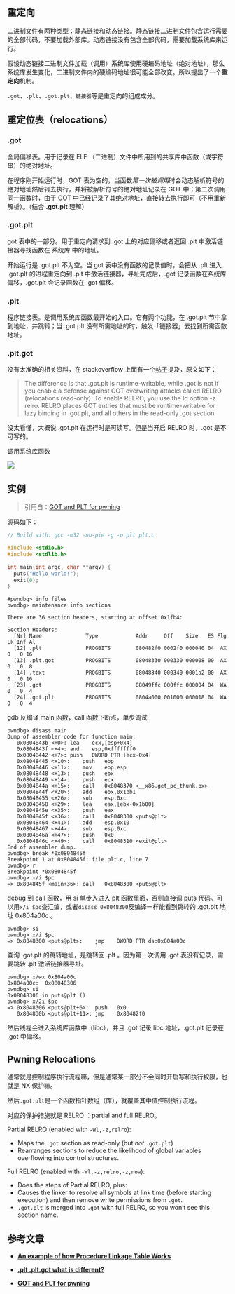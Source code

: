 ## 重定向

二进制文件有两种类型：静态链接和动态链接。静态链接二进制文件包含运行需要的全部代码，不要加载外部库。动态链接没有包含全部代码，需要加载系统库来运行。

假设动态链接二进制文件加载（调用）系统库使用硬编码地址（绝对地址），那么系统库发生变化，二进制文件内的硬编码地址很可能全部改变。所以提出了一个**重定向**机制。

``.got``、``.plt``、``.got.plt``、``链接器``等是重定向的组成成分。

## 重定位表（relocations）

### **.got**

全局偏移表。用于记录在 ELF （二进制）文件中所用到的共享库中函数（或字符串）的绝对地址。

在程序刚开始运行时，GOT 表为空的，当函数*第一次被调用*时会动态解析符号的绝对地址然后转去执行，并将被解析符号的绝对地址记录在 GOT 中；第二次调用同一函数时，由于 GOT 中已经记录了其绝对地址，直接转去执行即可（不用重新解析）。（结合 **.got.plt** 理解）

### **.got.plt**

got 表中的一部分。用于重定向请求到 .got 上的对应偏移或者返回 .plt 中激活链接器寻找函数在 系统库 中的地址。

开始运行是 .got.plt 不为空。当 got 表中没有函数的记录值时，会把从 .plt 进入 .got.plt 的进程重定向到 .plt 中激活链接器，寻址完成后，.got 记录函数在系统库偏移，.got.plt 会记录函数在 .got 偏移。

### .plt

程序链接表。是调用系统库函数最开始的入口。它有两个功能，在 .got.plt 节中拿到地址，并跳转；当 .got.plt 没有所需地址的时，触发「链接器」去找到所需函数地址。

### .plt.got

没有太准确的相关资料，在 stackoverflow 上面有一个[帖子](https://stackoverflow.com/questions/58076539/plt-plt-got-what-is-different)提及，原文如下：

> The difference is that .got.plt is runtime-writable, while .got is not if you enable a defense against GOT overwriting attacks called RELRO (relocations read-only). To enable RELRO, you use the ld option -z relro. RELRO places GOT entries that must be runtime-writable for lazy binding in .got.plt, and all others in the read-only .got section

没太看懂，大概说 .got.plt 在运行时是可读写。但是当开启 RELRO 时，.got 是不可写的。

调用系统库函数

![](https://mrskye.cn-gd.ufileos.com/img/2020-04-24-eCAUdO88GUhYXSRv.png)

## 实例

> 引用自：[GOT and PLT for pwning](https://systemoverlord.com/2017/03/19/got-and-plt-for-pwning.html)

源码如下：

```c
// Build with: gcc -m32 -no-pie -g -o plt plt.c

#include <stdio.h>
#include <stdlib.h>

int main(int argc, char **argv) {
  puts("Hello world!");
  exit(0);
}
```

```shell
#pwndbg> info files
pwndbg> maintenance info sections

There are 36 section headers, starting at offset 0x1fb4:

Section Headers:
  [Nr] Name              Type            Addr     Off    Size   ES Flg Lk Inf Al
  [12] .plt              PROGBITS        080482f0 0002f0 000040 04  AX  0   0 16
  [13] .plt.got          PROGBITS        08048330 000330 000008 00  AX  0   0  8
  [14] .text             PROGBITS        08048340 000340 0001a2 00  AX  0   0 16
  [23] .got              PROGBITS        08049ffc 000ffc 000004 04  WA  0   0  4
  [24] .got.plt          PROGBITS        0804a000 001000 000018 04  WA  0   0  4
```



gdb 反编译 main 函数，call 函数下断点，单步调试

```shell
pwndbg> disass main
Dump of assembler code for function main:
   0x0804843b <+0>:	lea    ecx,[esp+0x4]
   0x0804843f <+4>:	and    esp,0xfffffff0
   0x08048442 <+7>:	push   DWORD PTR [ecx-0x4]
   0x08048445 <+10>:	push   ebp
   0x08048446 <+11>:	mov    ebp,esp
   0x08048448 <+13>:	push   ebx
   0x08048449 <+14>:	push   ecx
   0x0804844a <+15>:	call   0x8048370 <__x86.get_pc_thunk.bx>
   0x0804844f <+20>:	add    ebx,0x1bb1
   0x08048455 <+26>:	sub    esp,0xc
   0x08048458 <+29>:	lea    eax,[ebx-0x1b00]
   0x0804845e <+35>:	push   eax
   0x0804845f <+36>:	call   0x8048300 <puts@plt>
   0x08048464 <+41>:	add    esp,0x10
   0x08048467 <+44>:	sub    esp,0xc
   0x0804846a <+47>:	push   0x0
   0x0804846c <+49>:	call   0x8048310 <exit@plt>
End of assembler dump.
pwndbg> break *0x0804845f
Breakpoint 1 at 0x804845f: file plt.c, line 7.
pwndbg> r
Breakpoint *0x0804845f
pwndbg> x/i $pc
=> 0x804845f <main+36>:	call   0x8048300 <puts@plt>
```

debug 到 call 函数，用 si 单步入进入 plt 函数里面，否则直接调 puts 代码。可以用``x/i $pc``查汇编，或者``disass 0x8048300``反编译一样能看到跳转的 .got.plt 地址 0x804a00c 。

```shell
pwndbg> si
pwndbg> x/i $pc
=> 0x8048300 <puts@plt>:	jmp    DWORD PTR ds:0x804a00c
```

查询 .got.plt 的跳转地址，是跳转回 .plt 。因为第一次调用 .got 表没有记录，需要跳转 .plt 激活链接器寻址。

```shell
pwndbg> x/wx 0x804a00c
0x804a00c:	0x08048306
pwndbg> si
0x08048306 in puts@plt ()
pwndbg> x/2i $pc
=> 0x8048306 <puts@plt+6>:	push   0x0
   0x804830b <puts@plt+11>:	jmp    0x80482f0
```

然后线程会进入系统库函数中（libc），并且 .got 记录 libc 地址，.got.plt 记录在 .got 中偏移。

## Pwning Relocations

通常就是控制程序执行流程嘛，但是通常某一部分不会同时开启写和执行权限，也就是 NX 保护嘛。

然后``.got.plt``是一个函数指针数组（库），就覆盖其中值控制执行流程。

对应的保护措施就是 RELRO ：partial and full RELRO。

Partial RELRO (enabled with `-Wl,-z,relro`):

- Maps the `.got` section as read-only (but *not* `.got.plt`)
- Rearranges sections to reduce the likelihood of global variables overflowing into control structures.

Full RELRO (enabled with `-Wl,-z,relro,-z,now`):

- Does the steps of Partial RELRO, plus:
- Causes the linker to resolve all symbols at link time (before starting execution) and then remove write permissions from `.got`.
- `.got.plt` is merged into `.got` with full RELRO, so you won’t see this section name.



## 参考文章

* [**An example of how Procedure Linkage Table Works**](https://bitguard.wordpress.com/2016/11/26/an-example-of-how-procedure-linkage-table-works/)

* [**.plt .plt.got what is different?**](https://stackoverflow.com/questions/58076539/plt-plt-got-what-is-different)

* [**GOT and PLT for pwning**](https://systemoverlord.com/2017/03/19/got-and-plt-for-pwning.html) 

